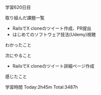 学習620日目

取り組んだ課題一覧

- RailsでX cloneのツイート作成、PR提出
- はじめてのソフトウェア技法(Udemy)視聴

わかったこと

次にやること

- RailsでX cloneのツイート詳細ページ作成

感じたこと

学習時間 Today:2h45m Total:3487h